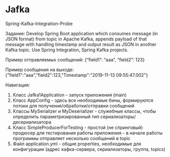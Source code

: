 # Jafka
Spring-Kafka-Integration-Probe

Задание:
Develop Spring Boot application which consumes message (in JSON format) from topic in Apache Kafka, 
appends payload of that message with handling timestamp and output result as JSON in another Kafka topic. 
Use Spring Integration, Spring Kafka projects.

Пример отправляемых сообщений:
{“field1”: “aaa”, “field2”: 123}

Пример сообщения на выходе:
{"field1":"aaa","field2":123,"Timestamp":"2019-11-13 09:55:47.002"}

Навигация:
1) Класс Jafka1Application - запуск приложения (main)
2) Класс AppConfig - здесь все необходимые бины, формируются потоки для получения/обработки/отправки сообщений
3) Классы MySerializer и MyDeserializer - служебные классы, чтобы определить параметризированный тип сериализаторы/десериализатора
4) Класс SimpleProducerForTesting - простой (не спринговый) продюсер для тестирования работы приложения - в начале
работы программы отправляет несколько сообщений в topic
5) Файл application.yml - общие properties, необходимые для конфигурации (адрес кафка-сервера, сериализаторы, группа, topics)
